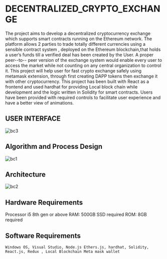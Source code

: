 # DECENTRALIZED_CRYPTO_EXCHANGE

The project aims to develop a decentralized cryptocurrency exchange which supports  smart contracts running on the Ethereum network. The platform allows 2 parties to trade totally different currencies using a sensible contract system , deployed on the Ethereum blockchain,that holds a user’s funds till a verified deal has been created by the User. A  proper peer--to-- peer version of the exchange system would enable every user to access the  market while not counting on any central organization to control it. This project will help  user for fast crypto exchange safely using metamask extension, through first creating 
DAPP tokens then exchange it with other cryptocurrency. This project has been built with React as a frontend and used hardhat for providing Local block chain while development  and the logic written in Solidity for smart contracts. Users have been provided with required  controls to facilitate user experience and have a better view of animations. 



## USER INTERFACE
![bc3](https://github.com/deven1003/DECENTRALIZED_CRYPTO_EXCHANGE-/assets/89897347/8c7b2dca-e1dc-4652-b62c-d22056816cff)

## Algorithm and Process Design
![bc1](https://github.com/deven1003/DECENTRALIZED_CRYPTO_EXCHANGE-/assets/89897347/78e23940-1dcc-408e-a108-9c35074f4fb6)

## Architecture
![bc2](https://github.com/deven1003/DECENTRALIZED_CRYPTO_EXCHANGE-/assets/89897347/2fb4306c-cffe-4031-87f4-373b1307c47e)


## Hardware Requirements
   Processor i5 8th gen or above
   RAM: 500GB SSD required 
   ROM: 8GB required 

## Software Requirements
    Windows OS, Visual Studio, Node.js Ethers.js, hardhat, Solidity,  
    React.js, Redux , Local Blockchain Meta mask wallet


    
